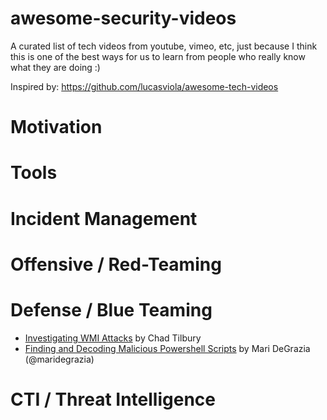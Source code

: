 # awesome-security-videos

A curated list of tech videos from youtube, vimeo, etc, just because I think this is one of the best ways for us to learn from people who really know what they are doing :)

Inspired by: https://github.com/lucasviola/awesome-tech-videos

# Motivation

# Tools

# Incident Management

# Offensive / Red-Teaming

# Defense / Blue Teaming

- [Investigating WMI Attacks](https://www.youtube.com/watch?v=aBQ1vEjK6v4) by Chad Tilbury
- [Finding and Decoding Malicious Powershell Scripts](https://www.youtube.com/watch?v=JWC7fzhvAY8) by Mari DeGrazia (@maridegrazia)

# CTI / Threat Intelligence
